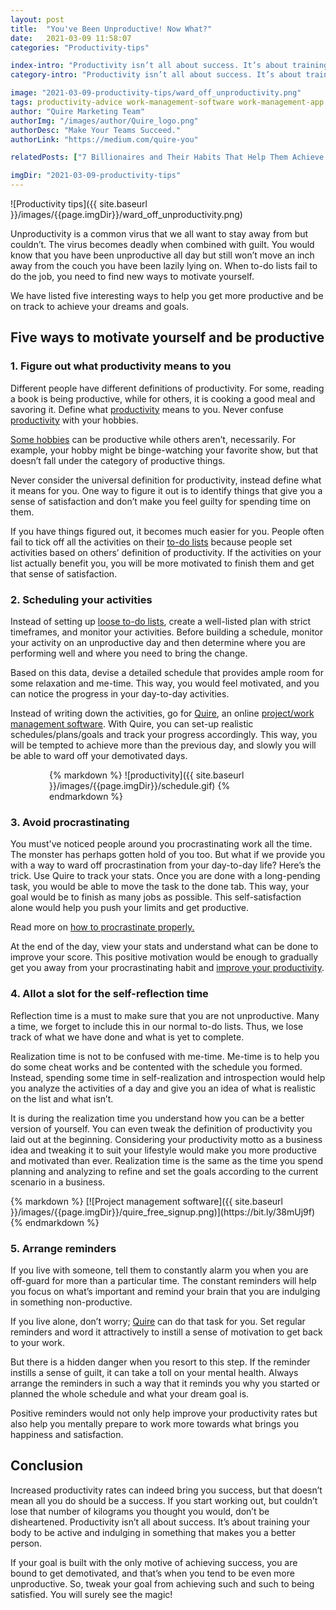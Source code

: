 ```yaml
---
layout: post
title:  "You've Been Unproductive! Now What?"
date:   2021-03-09 11:58:07
categories: "Productivity-tips"

index-intro: "Productivity isn’t all about success. It’s about training your body to be active and indulging in something that makes you a better person. It's never too late to start working on being a little more productive every day."
category-intro: "Productivity isn’t all about success. It’s about training your body to be active and indulging in something that makes you a better person. It's never too late to start working on being a little more productive every day."

image: "2021-03-09-productivity-tips/ward_off_unproductivity.png"
tags: productivity-advice work-management-software work-management-app work-management-platform best-work-management-software work-management productivity productivity-app productivity-tool team-management-software work-management-software team-communication team-productivity task-scheduling-software increase-productivity remote-team to-do-list-app working-remotely task-management task-management-software project-management-software productivity-tips to-do-list task-list productivity-tips 
author: "Quire Marketing Team"
authorImg: "/images/author/Quire_logo.png"
authorDesc: "Make Your Teams Succeed."
authorLink: "https://medium.com/quire-you"

relatedPosts: ["7 Billionaires and Their Habits That Help Them Achieve Their New Year Goals", "7 Productivity Rituals to Work Better Under Time Pressure", "The Complete Guide of 2-Minute Rule by James Clear"]

imgDir: "2021-03-09-productivity-tips"
---
```


![Productivity tips]({{ site.baseurl }}/images/{{page.imgDir}}/ward_off_unproductivity.png)

Unproductivity is a common virus that we all want to stay away from but couldn’t. The virus becomes deadly when combined with guilt. You would know that you have been unproductive all day but still won’t move an inch away from the couch you have been lazily lying on. When to-do lists fail to do the job, you need to find new ways to motivate yourself.

We have listed five interesting ways to help you get more productive and be on track to achieve your dreams and goals.

## Five ways to motivate yourself and be productive

### 1. Figure out what productivity means to you

Different people have different definitions of productivity. For some, reading a book is being productive, while for others, it is cooking a good meal and savoring it. Define what [productivity](https://quire.io/blog/p/how-to-properly-take-a-break.htmls) means to you. Never confuse [productivity](https://quire.io/blog/p/Why-Focusing-On-Productivity-Makes-You-Less-Productive.html) with your hobbies.

[Some hobbies](https://quire.io/blog/p/2-minute-rule.html) can be productive while others aren’t, necessarily. For example, your hobby might be binge-watching your favorite show, but that doesn’t fall under the category of productive things.

Never consider the universal definition for productivity, instead define what it means for you. One way to figure it out is to identify things that give you a sense of satisfaction and don’t make you feel guilty for spending time on them.

If you have things figured out, it becomes much easier for you. People often fail to tick off all the activities on their [to-do lists](https://quire.io/blog/p/Top-3-Online-To-Do-List-Software-Productivity-Tips.html) because people set activities based on others’ definition of productivity. If the activities on your list actually benefit you, you will be more motivated to finish them and get that sense of satisfaction.

### 2. Scheduling your activities

Instead of setting up [loose to-do lists](https://quire.io/blog/p/Why-We-Abandoned-the-To-Do-List.html), create a well-listed plan with strict timeframes, and monitor your activities. Before building a schedule, monitor your activity on an unproductive day and then determine where you are performing well and where you need to bring the change.

Based on this data, devise a detailed schedule that provides ample room for some relaxation and me-time. This way, you would feel motivated, and you can notice the progress in your day-to-day activities.

Instead of writing down the activities, go for [Quire](https://bit.ly/38mUj9f), an online [project/work management software](https://quire.io/blog/p/work-management-software.html). With Quire, you can set-up realistic schedules/plans/goals and track your progress accordingly. This way, you will be tempted to achieve more than the previous day, and slowly you will be able to ward off your demotivated days.

<div style="max-width: 380px; max-height: 333px; margin: 0 auto;">
{% markdown %}
![productivity]({{ site.baseurl }}/images/{{page.imgDir}}/schedule.gif)
{% endmarkdown %}
</div>

### 3. Avoid procrastinating

You must've noticed people around you procrastinating work all the time. The monster has perhaps gotten hold of you too. But what if we provide you with a way to ward off procrastination from your day-to-day life?
Here’s the trick. Use Quire to track your stats. Once you are done with a long-pending task, you would be able to move the task to the done tab. This way, your goal would be to finish as many jobs as possible. This self-satisfaction alone would help you push your limits and get productive.

<p class="notice">Read more on <a href="https://quire.io/blog/p/how-to-procrastinate.html">how to procrastinate properly.</a></p>

At the end of the day, view your stats and understand what can be done to improve your score. This positive motivation would be enough to gradually get you away from your procrastinating habit and [improve your productivity](https://quire.io/blog/p/myers_briggs_mbti.html).

### 4. Allot a slot for the self-reflection time

Reflection time is a must to make sure that you are not unproductive. Many a time, we forget to include this in our normal to-do lists. Thus, we lose track of what we have done and what is yet to complete.

Realization time is not to be confused with me-time. Me-time is to help you do some cheat works and be contented with the schedule you formed. Instead, spending some time in self-realization and introspection would help you analyze the activities of a day and give you an idea of what is realistic on the list and what isn’t.

It is during the realization time you understand how you can be a better version of yourself. You can even tweak the definition of productivity you laid out at the beginning. Considering your productivity motto as a business idea and tweaking it to suit your lifestyle would make you more productive and motivated than ever. Realization time is the same as the time you spend planning and analyzing to refine and set the goals according to the current scenario in a business.

<div class="guest-only">
{% markdown %}
[![Project management software]({{ site.baseurl }}/images/{{page.imgDir}}/quire_free_signup.png)](https://bit.ly/38mUj9f)
{% endmarkdown %}
</div>

### 5. Arrange reminders

If you live with someone, tell them to constantly alarm you when you are off-guard for more than a particular time. The constant reminders will help you focus on what’s important and remind your brain that you are indulging in something non-productive.

If you live alone, don’t worry; [Quire](https://bit.ly/38mUj9f) can do that task for you. Set regular reminders and word it attractively to instill a sense of motivation to get back to your work.

But there is a hidden danger when you resort to this step. If the reminder instills a sense of guilt, it can take a toll on your mental health. Always arrange the reminders in such a way that it reminds you why you started or planned the whole schedule and what your dream goal is.

Positive reminders would not only help improve your productivity rates but also help you mentally prepare to work more towards what brings you happiness and satisfaction.

## Conclusion

Increased productivity rates can indeed bring you success, but that doesn’t mean all you do should be a success. If you start working out, but couldn’t lose that number of kilograms you thought you would, don’t be disheartened. Productivity isn’t all about success. It’s about training your body to be active and indulging in something that makes you a better person.

If your goal is built with the only motive of achieving success, you are bound to get demotivated, and that’s when you tend to be even more unproductive. So, tweak your goal from achieving such and such to being satisfied. You will surely see the magic!


[jekyll]:      http://jekyllrb.com
[jekyll-gh]:   https://github.com/jekyll/jekyll
[jekyll-help]: https://github.com/jekyll/jekyll-help
